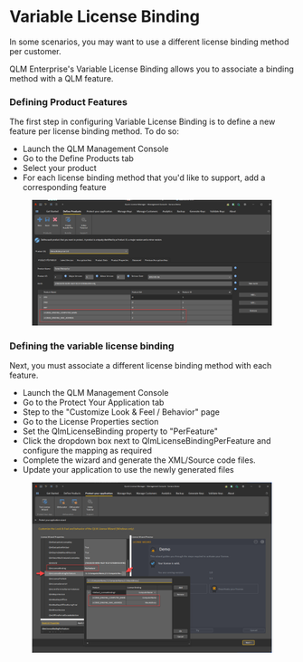 # Variable License Binding

In some scenarios, you may want to use a different license binding method per customer.

QLM Enterprise's Variable License Binding allows you to associate a binding method with a QLM feature.&#x20;

### Defining Product Features

The first step in configuring Variable License Binding is to define a new feature per license binding method. To do so:

* Launch the QLM Management Console
* Go to the Define Products tab
* Select your product
* For each license binding method that you'd like to support, add a corresponding feature

<figure><img src="../.gitbook/assets/image (23).png" alt=""><figcaption></figcaption></figure>

### Defining the variable license binding

Next, you must associate a different license binding method with each feature.

* Launch the QLM Management Console
* Go to the Protect Your Application tab
* Step to the "Customize Look & Feel / Behavior" page
* Go to the License Properties section
* Set the QlmLicenseBinding property to "PerFeature"
* Click the dropdown box next to QlmLicenseBindingPerFeature and configure the mapping as required
* Complete the wizard and generate the XML/Source code files.
* Update your application to use the newly generated files

<figure><img src="../.gitbook/assets/image (25).png" alt=""><figcaption></figcaption></figure>

